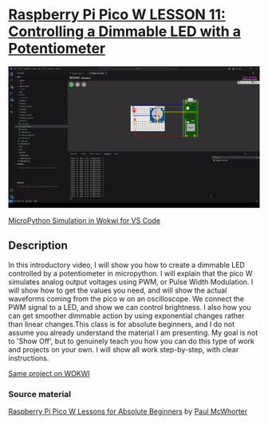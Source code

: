 # [Raspberry Pi Pico W LESSON 11: Controlling a Dimmable LED with a Potentiometer](https://www.youtube.com/watch?v=MCo5nXAKyUU&list=PLGs0VKk2DiYz8js1SJog21cDhkBqyAhC5&index=12)

![PiPico W Picture](https://github.com/ikostan/pico/blob/master/img/11.gif)

[MicroPython Simulation in Wokwi for VS Code](https://github.com/ikostan/pico/tree/master/wokwi)

## Description

In this introductory video, I will show you how to create a dimmable 
LED controlled by a potentiometer in micropython. I will explain that 
the pico W simulates analog output voltages using PWM, or Pulse Width 
Modulation. I will show how to get the values you need, and will show 
the actual waveforms coming from the pico w on an oscilloscope. We 
connect the PWM signal to a LED, and show we can control brightness. 
I also how you can get smoother dimmable action by using exponential 
changes rather than linear changes.This class is  for absolute beginners, 
and I do not assume you already understand the material I am presenting. 
My goal is not to 'Show Off', but to genuinely teach you how you can do 
this type of work and projects on your own. I will show all work step-by-step, 
with clear instructions.

[Same project on WOKWI](https://wokwi.com/projects/400456203538769921)

### Source material

[Raspberry Pi Pico W Lessons for Absolute Beginners](https://www.youtube.com/playlist?list=PLGs0VKk2DiYz8js1SJog21cDhkBqyAhC5)
by [Paul McWhorter](https://www.youtube.com/c/mcwhorpj/playlists)
